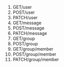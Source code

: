 1. GET/user
2. POST/user
3. PATCH/user
4. GET/message
5. POST/message
6. PATCH/message
7. GET/group
8. POST/group
9. GET/group/member
10. POST/group/member
11. PATCH/group/member

